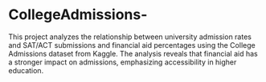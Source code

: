 # CollegeAdmissions-
This project analyzes the relationship between university admission rates and SAT/ACT submissions and financial aid percentages using the College Admissions dataset from Kaggle. The analysis reveals that financial aid has a stronger impact on admissions, emphasizing accessibility in higher education.
